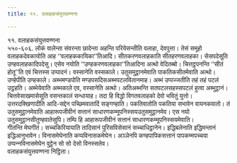 ```yaml
---
title: ११. वलाहकसंयुत्तवण्णना

---
```

११. वलाहकसंयुत्तवण्णना  
५५०-६०६. लोकं वालेन्ता संवरन्ता छादेन्ता अहन्ति परियेसन्तीति वलाहा, देवपुत्ता। तेसं समूहो वलाहकदेवकायोति आह ‘‘वलाहककायिका’’तिआदि। सीतकरणवलाहकाति सीतहरणवलाहका। सेसपदेसूति उण्हवलाहकादिपदेसु। एसेव नयोति ‘‘उण्हकरणवलाहका’’तिआदिना अत्थो वेदितब्बो। चित्तट्ठपनन्ति ‘‘सीतं होतू’’ति एवं चित्तस्स उप्पादनं। वस्सानेति वस्सकाले। उतुसमुट्ठानमेवाति पाकतिकसीतमेवाति अत्थो। उण्हेपीति उण्हकाले। अब्भमण्डपोति मण्डपसदिसअब्भपटलवितानमाह। अब्भं उप्पज्‍जतीति तहं तहं पटलं उट्ठहति। अब्भेयेवाति अब्भकाले एव, वस्सानेति अत्थो। अतिअब्भन्ति सतपटलसहस्सपटलं हुत्वा अब्भुट्ठानं। चित्तवेसाखमासेसूति वसन्तकालं सन्धायाह। तदा हि विद्धो विगतवलाहको देवो भवितुं युत्तो। उत्तरदक्खिणादीति आदि-सद्देन पच्छिमवातादिं सङ्गण्हाति। पकतिवातोति पकतिया सभावेन वायनकवातो। तं उतुसमुट्ठानमेवाति आहारूपजीवीनं सत्तानं साधारणकम्मूपनिस्सयउतुसमुट्ठानमेव। एस नयो उतुसमुट्ठानसीतुण्हवातेसुपि। तम्पि हि आहारूपजीवीनं सत्तानं साधारणकम्मूपनिस्सयमेवाति।  
गीतन्ति मेघगीतं। सच्‍चकिरियायाति तादिसानं पुरिसविसेसानं सच्‍चाधिट्ठानेन। इद्धिबलेनाति इद्धिमन्तानं इद्धिआनुभावेन। विनासमेघेनाति कप्पविनासकमेघेन। अञ्‍ञेनपि कण्हपापिकसत्तानं पापकम्मपच्‍चया उप्पन्‍नविनासमेघेन वुट्ठेन सो सो देसो विनस्सतेव।  
वलाहकसंयुत्तवण्णना निट्ठिता।  